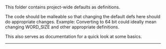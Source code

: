This folder contains project-wide defaults as definitions.

The code should be malleable so that changing the default defs here should
do appropriate changes. Example: Converting to 64 bit could ideally mean
changing WORD_SIZE and other appropriate definitions.

This also serves as documentation for a quick look at some basics.

---

